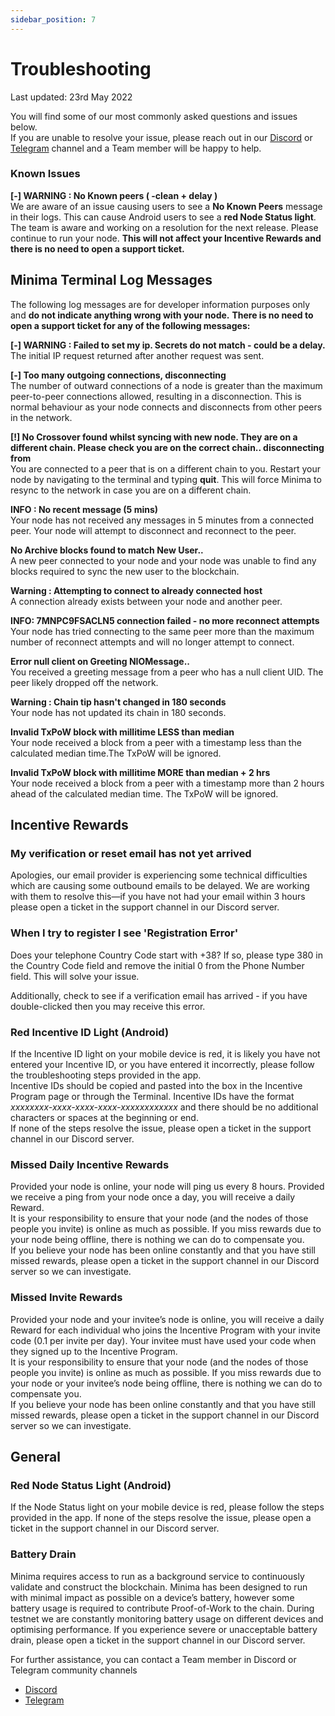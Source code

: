 ```yaml
---
sidebar_position: 7
---
```


# Troubleshooting

Last updated: 23rd May 2022

You will find some of our most commonly asked questions and issues below. <br/>
If you are unable to resolve your issue, please reach out in our [Discord](https://discord.gg/ZQaUXPape5) or [Telegram](https://t.me/Minima_Global) channel and a Team member will be happy to help. 

### Known Issues

**[-] WARNING : No Known peers ( -clean + delay )** <br/>
We are aware of an issue causing users to see a **No Known Peers** message in their logs. This can cause Android users to see a **red Node Status light**. The team is aware and working on a resolution for the next release. Please continue to run your node. **This will not affect your Incentive Rewards and there is no need to open a support ticket.**

## Minima Terminal Log Messages

The following log messages are for developer information purposes only and **do not indicate anything wrong with your node.**
**There is no need to open a support ticket for any of the following messages:**

**[-] WARNING : Failed to set my ip. Secrets do not match - could be a delay.**<br/>
The initial IP request returned after another request was sent. 

**[-] Too many outgoing connections, disconnecting**<br/>
The number of outward connections of a node is greater than the maximum peer-to-peer connections allowed, resulting in a disconnection. This is normal behaviour as your node connects and disconnects from other peers in the network.

**[!] No Crossover found whilst syncing with new node. They are on a different chain. Please check you are on the correct chain.. disconnecting from** <br/>
You are connected to a peer that is on a different chain to you. 
Restart your node by navigating to the terminal and typing **quit**. This will force Minima to resync to the network in case you are on a different chain. 

**INFO : No recent message (5 mins)**<br/>
Your node has not received any messages in 5 minutes from a connected peer. Your node will attempt to disconnect and reconnect to the peer.

**No Archive blocks found to match New User..**<br/>
A new peer connected to your node and your node was unable to find any blocks required to sync the new user to the blockchain.

**Warning : Attempting to connect to already connected host** <br/>
A connection already exists between your node and another peer.

**INFO: 7MNPC9FSACLN5 connection failed - no more reconnect attempts**<br/>
Your node has tried connecting to the same peer more than the maximum number of reconnect attempts and will no longer attempt to connect.

**Error null client on Greeting NIOMessage..** <br/>
You received a greeting message from a peer who has a null client UID. The peer likely dropped off the network.

**Warning : Chain tip hasn't changed in 180 seconds** <br/>
Your node has not updated its chain in 180 seconds.

**Invalid TxPoW block with millitime LESS than median** <br/>
Your node received a block from a peer with a timestamp less than the calculated median time.The TxPoW will be ignored. 

**Invalid TxPoW block with millitime MORE than median + 2 hrs** <br/>
Your node received a block from a peer with a timestamp more than 2 hours ahead of the calculated median time. The TxPoW will be ignored.


## Incentive Rewards

### My verification or reset email has not yet arrived
Apologies, our email provider is experiencing some technical difficulties which are causing some outbound emails to be delayed. We are working with them to resolve this—if you have not had your email within 3 hours please open a ticket in the support channel in our Discord server. 

### When I try to register I see 'Registration Error'

Does your telephone Country Code start with +38? If so, please type 380 in the Country Code field and remove the initial 0 from the Phone Number field. This will solve your issue.

Additionally, check to see if a verification email has arrived - if you have double-clicked then you may receive this error.

### Red Incentive ID Light (Android)
If the Incentive ID light on your mobile device is red, it is likely you have not entered your Incentive ID, or you have entered it incorrectly, please follow the troubleshooting steps provided in the app. <br/>
Incentive IDs should be copied and pasted into the box in the Incentive Program page or through the Terminal. Incentive IDs have the format *xxxxxxxx-xxxx-xxxx-xxxx-xxxxxxxxxxxx* and there should be no additional characters or spaces at the beginning or end. <br/>
If none of the steps resolve the issue, please open a ticket in the support channel in our Discord server. 

### Missed Daily Incentive Rewards
Provided your node is online, your node will ping us every 8 hours. Provided we receive a ping from your node once a day, you will receive a daily Reward. <br/>
It is your responsibility to ensure that your node (and the nodes of those people you invite) is online as much as possible. If you miss rewards due to your node being offline, there is nothing we can do to compensate you. <br/>
If you believe your node has been online constantly and that you have still missed rewards, please open a ticket in the support channel in our Discord server so we can investigate.

### Missed Invite Rewards
Provided your node and your invitee’s node is online, you will receive a daily Reward for each individual who joins the Incentive Program with your invite code (0.1 per invite per day). 
Your invitee must have used your code when they signed up to the Incentive Program. <br/>
It is your responsibility to ensure that your node (and the nodes of those people you invite) is online as much as possible. If you miss rewards due to your node or your invitee’s node being offline, there is nothing we can do to compensate you. <br/>
If you believe your node has been online constantly and that you have still missed rewards, please open a ticket in the support channel in our Discord server so we can investigate.

## General

### Red Node Status Light (Android)
If the Node Status light on your mobile device is red, please follow the steps provided in the app. If none of the steps resolve the issue, please open a ticket in the support channel in our Discord server. 

### Battery Drain
Minima requires access to run as a background service to continuously validate and construct the blockchain. Minima has been designed to run with minimal impact as possible on a device’s battery, however some battery usage is required to contribute Proof-of-Work to the chain. During testnet we are constantly monitoring battery usage on different devices and optimising performance. If you experience severe or unacceptable battery drain, please open a ticket in the support channel in our Discord server. 

For further assistance, you can contact a Team member in Discord or Telegram community channels

- [Discord](https://discord.gg/ZQaUXPape5)
- [Telegram](https://t.me/Minima_Global) 







